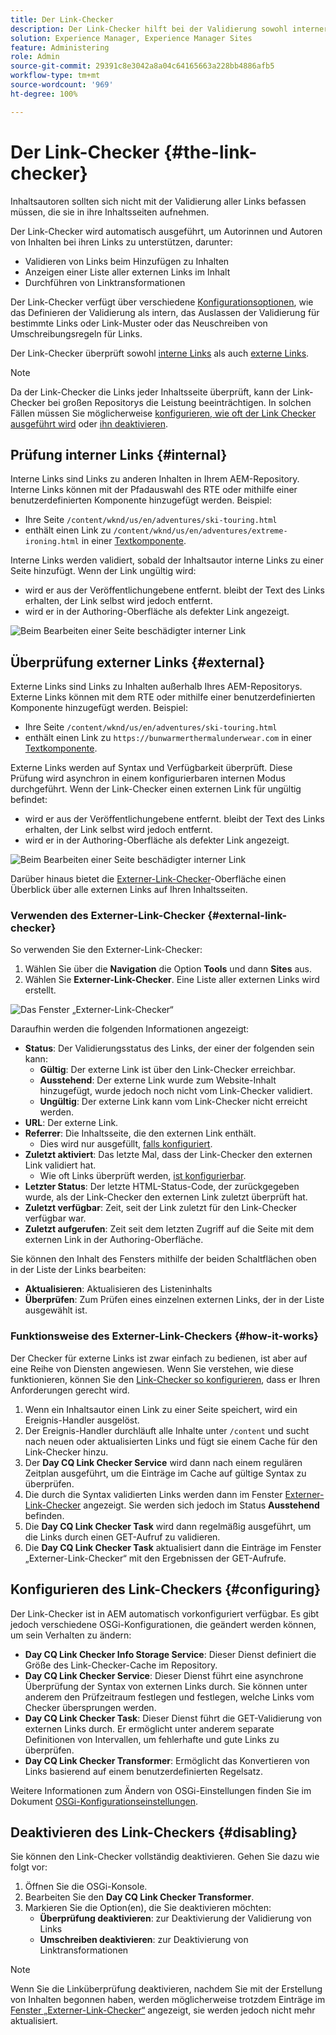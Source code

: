 ```yaml
---
title: Der Link-Checker
description: Der Link-Checker hilft bei der Validierung sowohl interner als auch externer Links und ermöglicht das Neuschreiben von Links.
solution: Experience Manager, Experience Manager Sites
feature: Administering
role: Admin
source-git-commit: 29391c8e3042a8a04c64165663a228bb4886afb5
workflow-type: tm+mt
source-wordcount: '969'
ht-degree: 100%

---
```


# Der Link-Checker {#the-link-checker}

Inhaltsautoren sollten sich nicht mit der Validierung aller Links befassen müssen, die sie in ihre Inhaltsseiten aufnehmen.

Der Link-Checker wird automatisch ausgeführt, um Autorinnen und Autoren von Inhalten bei ihren Links zu unterstützen, darunter:

* Validieren von Links beim Hinzufügen zu Inhalten
* Anzeigen einer Liste aller externen Links im Inhalt
* Durchführen von Linktransformationen

Der Link-Checker verfügt über verschiedene [Konfigurationsoptionen](#configuring), wie das Definieren der Validierung als intern, das Auslassen der Validierung für bestimmte Links oder Link-Muster oder das Neuschreiben von Umschreibungsregeln für Links.

Der Link-Checker überprüft sowohl [interne Links](#internal) als auch [externe Links](#external).

>[!NOTE]
>
>Da der Link-Checker die Links jeder Inhaltsseite überprüft, kann der Link-Checker bei großen Repositorys die Leistung beeinträchtigen. In solchen Fällen müssen Sie möglicherweise [konfigurieren, wie oft der Link Checker ausgeführt wird](#configuring) oder [ihn deaktivieren](#disabling).

## Prüfung interner Links {#internal}

Interne Links sind Links zu anderen Inhalten in Ihrem AEM-Repository. Interne Links können mit der Pfadauswahl des RTE oder mithilfe einer benutzerdefinierten Komponente hinzugefügt werden. Beispiel:

* Ihre Seite `/content/wknd/us/en/adventures/ski-touring.html`
* enthält einen Link zu `/content/wknd/us/en/adventures/extreme-ironing.html` in einer [Textkomponente](https://experienceleague.adobe.com/docs/experience-manager-core-components/using/components/text.html?lang=de).

Interne Links werden validiert, sobald der Inhaltsautor interne Links zu einer Seite hinzufügt. Wenn der Link ungültig wird:

* wird er aus der Veröffentlichungebene entfernt. bleibt der Text des Links erhalten, der Link selbst wird jedoch entfernt.
* wird er in der Authoring-Oberfläche als defekter Link angezeigt.

![Beim Bearbeiten einer Seite beschädigter interner Link](assets/link-checker-invalid-link-internal.png)

## Überprüfung externer Links {#external}

Externe Links sind Links zu Inhalten außerhalb Ihres AEM-Repositorys. Externe Links können mit dem RTE oder mithilfe einer benutzerdefinierten Komponente hinzugefügt werden. Beispiel:

* Ihre Seite `/content/wknd/us/en/adventures/ski-touring.html`
* enthält einen Link zu `https://bunwarmerthermalunderwear.com` in einer [Textkomponente](https://experienceleague.adobe.com/docs/experience-manager-core-components/using/components/text.html?lang=de).

Externe Links werden auf Syntax und Verfügbarkeit überprüft. Diese Prüfung wird asynchron in einem konfigurierbaren internen Modus durchgeführt. Wenn der Link-Checker einen externen Link für ungültig befindet:

* wird er aus der Veröffentlichungebene entfernt. bleibt der Text des Links erhalten, der Link selbst wird jedoch entfernt.
* wird er in der Authoring-Oberfläche als defekter Link angezeigt.

![Beim Bearbeiten einer Seite beschädigter interner Link](assets/link-checker-invalid-link-external.png)

Darüber hinaus bietet die [Externer-Link-Checker](#external-link-checker)-Oberfläche einen Überblick über alle externen Links auf Ihren Inhaltsseiten.

### Verwenden des Externer-Link-Checker {#external-link-checker}

So verwenden Sie den Externer-Link-Checker:

1. Wählen Sie über die **Navigation** die Option **Tools** und dann **Sites** aus.
1. Wählen Sie **Externer-Link-Checker**. Eine Liste aller externen Links wird erstellt.

![Das Fenster „Externer-Link-Checker“](assets/external-link-checker.png)

Daraufhin werden die folgenden Informationen angezeigt:

* **Status**: Der Validierungsstatus des Links, der einer der folgenden sein kann:
   * **Gültig**: Der externe Link ist über den Link-Checker erreichbar.
   * **Ausstehend**: Der externe Link wurde zum Website-Inhalt hinzugefügt, wurde jedoch noch nicht vom Link-Checker validiert.
   * **Ungültig**: Der externe Link kann vom Link-Checker nicht erreicht werden.
* **URL**: Der externe Link.
* **Referrer**: Die Inhaltsseite, die den externen Link enthält.
   * Dies wird nur ausgefüllt, [falls konfiguriert](#configuring).
* **Zuletzt aktiviert**: Das letzte Mal, dass der Link-Checker den externen Link validiert hat.
   * Wie oft Links überprüft werden, [ist konfigurierbar](#configuring).
* **Letzter Status**: Der letzte HTML-Status-Code, der zurückgegeben wurde, als der Link-Checker den externen Link zuletzt überprüft hat.
* **Zuletzt verfügbar**: Zeit, seit der Link zuletzt für den Link-Checker verfügbar war.
* **Zuletzt aufgerufen**: Zeit seit dem letzten Zugriff auf die Seite mit dem externen Link in der Authoring-Oberfläche.

Sie können den Inhalt des Fensters mithilfe der beiden Schaltflächen oben in der Liste der Links bearbeiten:

* **Aktualisieren**: Aktualisieren des Listeninhalts
* **Überprüfen**: Zum Prüfen eines einzelnen externen Links, der in der Liste ausgewählt ist.

### Funktionsweise des Externer-Link-Checkers {#how-it-works}

Der Checker für externe Links ist zwar einfach zu bedienen, ist aber auf eine Reihe von Diensten angewiesen. Wenn Sie verstehen, wie diese funktionieren, können Sie den [Link-Checker so konfigurieren](#configuring), dass er Ihren Anforderungen gerecht wird.

1. Wenn ein Inhaltsautor einen Link zu einer Seite speichert, wird ein Ereignis-Handler ausgelöst.
1. Der Ereignis-Handler durchläuft alle Inhalte unter `/content` und sucht nach neuen oder aktualisierten Links und fügt sie einem Cache für den Link-Checker hinzu.
1. Der **Day CQ Link Checker Service** wird dann nach einem regulären Zeitplan ausgeführt, um die Einträge im Cache auf gültige Syntax zu überprüfen.
1. Die durch die Syntax validierten Links werden dann im Fenster [Externer-Link-Checker](#external-link-checker) angezeigt. Sie werden sich jedoch im Status **Ausstehend** befinden.
1. Die **Day CQ Link Checker Task** wird dann regelmäßig ausgeführt, um die Links durch einen GET-Aufruf zu validieren.
1. Die **Day CQ Link Checker Task** aktualisiert dann die Einträge im Fenster „Externer-Link-Checker“ mit den Ergebnissen der GET-Aufrufe.

## Konfigurieren des Link-Checkers {#configuring}

Der Link-Checker ist in AEM automatisch vorkonfiguriert verfügbar. Es gibt jedoch verschiedene OSGi-Konfigurationen, die geändert werden können, um sein Verhalten zu ändern:

* **Day CQ Link Checker Info Storage Service**: Dieser Dienst definiert die Größe des Link-Checker-Cache im Repository.
* **Day CQ Link Checker Service**: Dieser Dienst führt eine asynchrone Überprüfung der Syntax von externen Links durch. Sie können unter anderem den Prüfzeitraum festlegen und festlegen, welche Links vom Checker übersprungen werden.
* **Day CQ Link Checker Task**: Dieser Dienst führt die GET-Validierung von externen Links durch. Er ermöglicht unter anderem separate Definitionen von Intervallen, um fehlerhafte und gute Links zu überprüfen.
* **Day CQ Link Checker Transformer**: Ermöglicht das Konvertieren von Links basierend auf einem benutzerdefinierten Regelsatz.

Weitere Informationen zum Ändern von OSGi-Einstellungen finden Sie im Dokument [OSGi-Konfigurationseinstellungen](/help/sites-deploying/osgi-configuration-settings.md).

## Deaktivieren des Link-Checkers {#disabling}

Sie können den Link-Checker vollständig deaktivieren. Gehen Sie dazu wie folgt vor:

1. Öffnen Sie die OSGi-Konsole.
1. Bearbeiten Sie den **Day CQ Link Checker Transformer**.
1. Markieren Sie die Option(en), die Sie deaktivieren möchten:
   * **Überprüfung deaktivieren**: zur Deaktivierung der Validierung von Links
   * **Umschreiben deaktivieren**: zur Deaktivierung von Linktransformationen

>[!NOTE]
>
>Wenn Sie die Linküberprüfung deaktivieren, nachdem Sie mit der Erstellung von Inhalten begonnen haben, werden möglicherweise trotzdem Einträge im [Fenster „Externer-Link-Checker“](#external-link-checker) angezeigt, sie werden jedoch nicht mehr aktualisiert.

